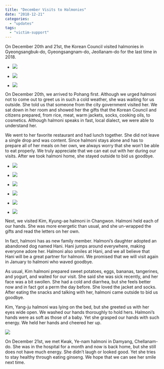 ```yaml
---
title: "December Visits to Halmonies"
date: "2018-12-21"
categories: 
  - "updates"
tags: 
  - "victim-support"
---
```


On December 20th and 21st, the Korean Council visited halmonies in Gyeongsangbuk-do, Gyeongsangnam-do, Jeollanam-do for the last time in 2018.

- ![](https://womenandwar.net/kr/wp-content/uploads/2018/12/48389171_2348675631840517_111343552520257536_o-727x1024.jpg)
    
- ![](https://womenandwar.net/kr/wp-content/uploads/2018/12/48383056_2348675951840485_2400201598165843968_o-768x1024.jpg)
    
- ![](https://womenandwar.net/kr/wp-content/uploads/2018/12/48404629_2348676128507134_4349285463924670464_o-768x1024.jpg)
    

On December 20th, we arrived to Pohang first. Although we urged halmoni not to come out to greet us in such a cold weather, she was waiting for us outside. She told us that someone from the city government visited her. We sat down in her room and showed her the gifts that the Korean Council and citizens prepared, from rice, meat, warm jackets, socks, cooking oils, to cosmetics. Although halmoni speaks in fast, local dialect, we were able to understand her.

We went to her favorite restaurant and had lunch together. She did not leave a single drop and was content. Since halmoni stays alone and has to prepare all of her meals on her own, we always worry that she won’t be able to eat properly. We truly appreciate that we can eat out with her during our visits. After we took halmoni home, she stayed outside to bid us goodbye.

- ![](https://womenandwar.net/kr/wp-content/uploads/2018/12/48411040_2348767285164685_8809105308531032064_o-1-768x1024.jpg)
    
- ![](https://womenandwar.net/kr/wp-content/uploads/2018/12/48426578_2348767411831339_7365153508527439872_o-1-768x1024.jpg)
    
- ![](https://womenandwar.net/kr/wp-content/uploads/2018/12/48387552_2348767525164661_4588553217196949504_o-1-768x1024.jpg)
    
- ![](https://womenandwar.net/kr/wp-content/uploads/2018/12/49092859_2348767628497984_2080834671918186496_o-1-768x1024.jpg)
    
- ![](https://womenandwar.net/kr/wp-content/uploads/2018/12/48387111_2348767728497974_728784748163366912_o-1-1024x768.jpg)
    
- ![](https://womenandwar.net/kr/wp-content/uploads/2018/12/48393062_2348767895164624_956673148793651200_o-1-1024x768.jpg)
    

Next, we visited Kim, Kyung-ae halmoni in Changwon. Halmoni held each of our hands. She was more energetic than usual, and she un-wrapped the gifts and read the letters on her own.

In fact, halmoni has as new family member. Halmoni’s daughter adopted an abandoned dog named Hani. Hani jumps around everywhere, making everyone adore her. Halmoni also smiles at Hani, and we all believe that Hani will be a great partner for halmoni. We promised that we will visit again in January to halmoni who waved goodbye.

As usual, Kim halmoni prepared sweet potatoes, eggs, bananas, tangerines, and yogurt, and waited for our visit. She said she was sick recently, and her face was a bit swollen. She had a cold and diarrhea, but she feels better now and in fact got a perm the day before. She loved the jacket and socks. After eating the snacks and talking with her, halmoni came outside to bid us goodbye.

Kim, Yang-ju halmoni was lying on the bed, but she greeted us with her eyes wide open. We washed our hands thoroughly to hold hers. Halmoni’s hands were as soft as those of a baby. Yet she grasped our hands with such energy. We held her hands and cheered her up.

![](https://womenandwar.net/kr/wp-content/uploads/2018/12/48425140_2350033825038031_1779424909445824512_o-1024x768.jpg)

On December 21st, we met Kwak, Ye-nam halmoni in Damyang, Chellanam-do. She was in the hospital for a month and now is back home, but she still does not have much energy. She didn’t laugh or looked good. Yet she tries to stay healthy through eating ginseng. We hope that we can see her smile next time.
